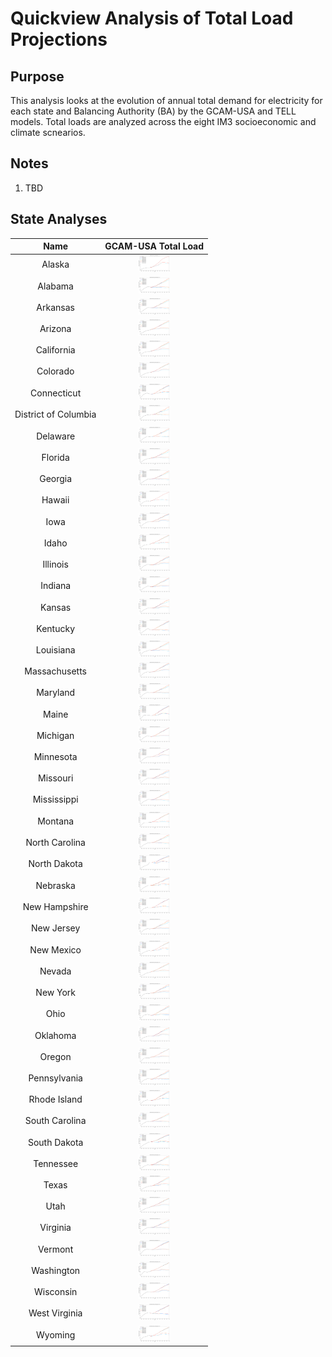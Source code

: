 # Quickview Analysis of Total Load Projections
>
## Purpose
This analysis looks at the evolution of annual total demand for electricity for each state and Balancing Authority (BA) 
by the GCAM-USA and TELL models. Total loads are analyzed across the eight IM3 socioeconomic and climate scnearios.
>
## Notes
>
1. TBD
>
## State Analyses
>
| Name | GCAM-USA Total Load |
| :-: | :-: |
| Alaska | <img src="plots/total_load/AK_Load_Projections.png" width="50"> |
| Alabama | <img src="plots/total_load/AL_Load_Projections.png" width="50"> |
| Arkansas | <img src="plots/total_load/AR_Load_Projections.png" width="50"> |
| Arizona | <img src="plots/total_load/AZ_Load_Projections.png" width="50"> |
| California | <img src="plots/total_load/CA_Load_Projections.png" width="50"> |
| Colorado | <img src="plots/total_load/CO_Load_Projections.png" width="50"> |
| Connecticut | <img src="plots/total_load/CT_Load_Projections.png" width="50"> |
| District of Columbia | <img src="plots/total_load/DC_Load_Projections.png" width="50"> |
| Delaware | <img src="plots/total_load/DE_Load_Projections.png" width="50"> |
| Florida | <img src="plots/total_load/FL_Load_Projections.png" width="50"> |
| Georgia | <img src="plots/total_load/GA_Load_Projections.png" width="50"> |
| Hawaii | <img src="plots/total_load/HI_Load_Projections.png" width="50"> |
| Iowa | <img src="plots/total_load/IA_Load_Projections.png" width="50"> |
| Idaho | <img src="plots/total_load/ID_Load_Projections.png" width="50"> |
| Illinois | <img src="plots/total_load/IL_Load_Projections.png" width="50"> |
| Indiana | <img src="plots/total_load/IN_Load_Projections.png" width="50"> |
| Kansas | <img src="plots/total_load/KS_Load_Projections.png" width="50"> |
| Kentucky | <img src="plots/total_load/KY_Load_Projections.png" width="50"> |
| Louisiana | <img src="plots/total_load/LA_Load_Projections.png" width="50"> |
| Massachusetts | <img src="plots/total_load/MA_Load_Projections.png" width="50"> |
| Maryland | <img src="plots/total_load/MD_Load_Projections.png" width="50"> |
| Maine | <img src="plots/total_load/ME_Load_Projections.png" width="50"> |
| Michigan | <img src="plots/total_load/MI_Load_Projections.png" width="50"> |
| Minnesota | <img src="plots/total_load/MN_Load_Projections.png" width="50"> |
| Missouri | <img src="plots/total_load/MO_Load_Projections.png" width="50"> |
| Mississippi | <img src="plots/total_load/MS_Load_Projections.png" width="50"> |
| Montana | <img src="plots/total_load/MT_Load_Projections.png" width="50"> |
| North Carolina | <img src="plots/total_load/NC_Load_Projections.png" width="50"> |
| North Dakota | <img src="plots/total_load/ND_Load_Projections.png" width="50"> |
| Nebraska | <img src="plots/total_load/NE_Load_Projections.png" width="50"> |
| New Hampshire | <img src="plots/total_load/NH_Load_Projections.png" width="50"> |
| New Jersey | <img src="plots/total_load/NJ_Load_Projections.png" width="50"> |
| New Mexico | <img src="plots/total_load/NM_Load_Projections.png" width="50"> |
| Nevada | <img src="plots/total_load/NV_Load_Projections.png" width="50"> |
| New York | <img src="plots/total_load/NY_Load_Projections.png" width="50"> |
| Ohio | <img src="plots/total_load/OH_Load_Projections.png" width="50"> |
| Oklahoma | <img src="plots/total_load/OK_Load_Projections.png" width="50"> |
| Oregon | <img src="plots/total_load/OR_Load_Projections.png" width="50"> |
| Pennsylvania | <img src="plots/total_load/PA_Load_Projections.png" width="50"> |
| Rhode Island | <img src="plots/total_load/RI_Load_Projections.png" width="50"> |
| South Carolina | <img src="plots/total_load/SC_Load_Projections.png" width="50"> |
| South Dakota | <img src="plots/total_load/SD_Load_Projections.png" width="50"> |
| Tennessee | <img src="plots/total_load/TN_Load_Projections.png" width="50"> |
| Texas | <img src="plots/total_load/TX_Load_Projections.png" width="50"> |
| Utah | <img src="plots/total_load/UT_Load_Projections.png" width="50"> |
| Virginia | <img src="plots/total_load/VA_Load_Projections.png" width="50"> |
| Vermont | <img src="plots/total_load/VT_Load_Projections.png" width="50"> |
| Washington | <img src="plots/total_load/WA_Load_Projections.png" width="50"> |
| Wisconsin | <img src="plots/total_load/WI_Load_Projections.png" width="50"> |
| West Virginia | <img src="plots/total_load/WV_Load_Projections.png" width="50"> |
| Wyoming | <img src="plots/total_load/WY_Load_Projections.png" width="50"> |
